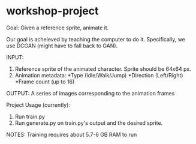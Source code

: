 # workshop-project

Goal: Given a reference sprite, animate it.

Our goal is acheieved by teaching the computer to do it. Specifically, we use DCGAN (might have to fall back to GAN).

INPUT:
1. Reference sprite of the animated character. Sprite should be 64x64 px.
2. Animation metadata:
  *Type (Idle/Walk/Jump)
  *Direction (Left/Right)
  *Frame count (up to 16)

OUTPUT:
A series of images corresponding to the animation frames

Project Usage (currently):
1. Run train.py
2. Run generate.py on train.py's output and the desired sprite.

NOTES:
Training requires about 5.7-6 GB RAM to run
